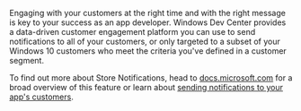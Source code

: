 ﻿Engaging with your customers at the right time and with the right message is key to your success as an app developer. Windows Dev Center provides a data-driven customer engagement platform you can use to send notifications to all of your customers, or only targeted to a subset of your Windows 10 customers who meet the criteria you've defined in a customer segment.

To find out more about Store Notifications, head to [docs.microsoft.com](https://docs.microsoft.com/windows/uwp/monetize/configure-your-app-to-receive-dev-center-notifications) for a broad overview of this feature or learn about [sending notifications to your app's customers](https://docs.microsoft.com/en-us/windows/uwp/publish/send-push-notifications-to-your-apps-customers).
